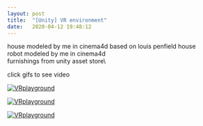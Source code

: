 ```yaml
---
layout: post
title:  "[Unity] VR environment"
date:   2020-04-12 19:48:12
---
```


house modeled by me in cinema4d based on louis penfield house\
robot modeled by me in cinema4d\
furnishings from unity asset store\

click gifs to see video

[![VRplayground](https://media.giphy.com/media/gjBvGZVmNd3nGxPRNM/giphy.gif)](https://www.youtube.com/watch?v=tOTFP5tdaCc&t=8s)

[![VRplayground](https://media.giphy.com/media/hqg1slhQUayOAtejGf/giphy.gif)](https://www.youtube.com/watch?v=tOTFP5tdaCc&t=8s)

[![VRplayground](https://media.giphy.com/media/YN2Tf2hmZmqocRFaME/giphy.gif)](https://www.youtube.com/watch?v=tOTFP5tdaCc&t=8s)



